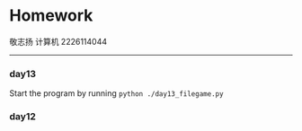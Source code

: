 # Homework
敬志扬 计算机 2226114044

---
### day13
Start the program by running `python ./day13_filegame.py`

### day12

